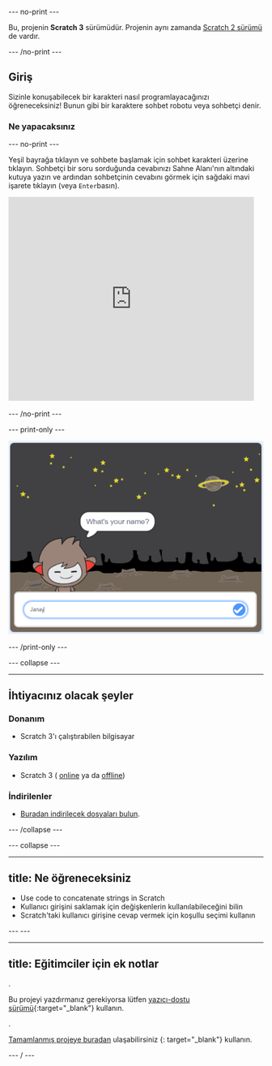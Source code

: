 \--- no-print \---

Bu, projenin **Scratch 3** sürümüdür. Projenin aynı zamanda [Scratch 2 sürümü](https://projects.raspberrypi.org/en/projects/chatbot-scratch2) de vardır.

\--- /no-print \---

## Giriş

Sizinle konuşabilecek bir karakteri nasıl programlayacağınızı öğreneceksiniz! Bunun gibi bir karaktere sohbet robotu veya sohbetçi denir.

### Ne yapacaksınız

\--- no-print \---

Yeşil bayrağa tıklayın ve sohbete başlamak için sohbet karakteri üzerine tıklayın. Sohbetçi bir soru sorduğunda cevabınızı Sahne Alanı'nın altındaki kutuya yazın ve ardından sohbetçinin cevabını görmek için sağdaki mavi işarete tıklayın (veya `Enter`basın).

<div class="scratch-preview">
  <iframe allowtransparency="true" width="485" height="402" src="https://scratch.mit.edu/projects/embed/248864190/?autostart=false" 
  frameborder="0" scrolling="no"></iframe>
</div>

\--- /no-print \---

\--- print-only \---

![tamamlanmış proje](images/chatbot-preview.png)

\--- /print-only \---

\--- collapse \---

* * *

## İhtiyacınız olacak şeyler

### Donanım

- Scratch 3'ı çalıştırabilen bilgisayar

### Yazılım

- Scratch 3 ( [online](https://rpf.io/scratchon) ya da [offline](https://rpf.io/scratchoff))

### İndirilenler

- [Buradan indirilecek dosyaları bulun](http://rpf.io/p/en/chatbot-go).

\--- /collapse \---

\--- collapse \---

* * *

## title: Ne öğreneceksiniz

- Use code to concatenate strings in Scratch
- Kullanıcı girişini saklamak için değişkenlerin kullanılabileceğini bilin
- Scratch'taki kullanıcı girişine cevap vermek için koşullu seçimi kullanın

\--- \---

* * *

## title: Eğitimciler için ek notlar

.

Bu projeyi yazdırmanız gerekiyorsa lütfen [yazıcı-dostu sürümü](https://projects.raspberrypi.org/en/projects/chatbot/print){:target="_blank"} kullanın.

.

[Tamamlanmış projeye buradan](http://rpf.io/p/en/chatbot-get) ulaşabilirsiniz {: target="_blank"} kullanın.

\--- / \---